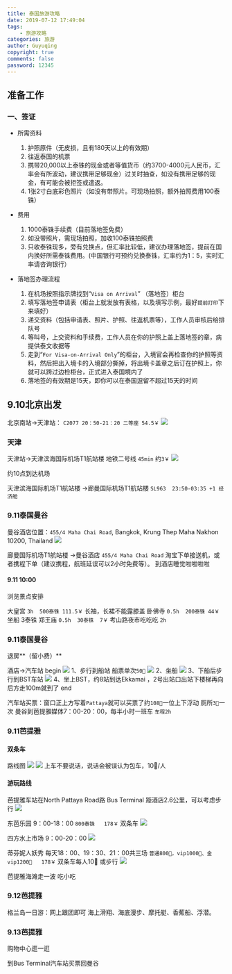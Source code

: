 ```yaml
---
title: 泰国旅游攻略
date: 2019-07-12 17:49:04
tags:
    - 旅游攻略
categories: 旅游
author: Guyuqing
copyright: true
comments: false
password: 12345
---
```

## 准备工作
### 一、签证
* 所需资料
    1. 护照原件（无皮损，且有180天以上的有效期）
    2. 往返泰国的机票
    3. 携带20,000以上泰铢的现金或者等值货币（约3700-4000元人民币，汇率会有所波动，建议携带足够现金）过关时抽查，如没有携带足够的现金，有可能会被拒签或遣返。
    4. 1张2寸白底彩色照片（如没有带照片。可现场拍照，额外拍照费用100泰铢）

* 费用
    1. 1000泰铢手续费（目前落地签免费）
    2. 如没带照片，需现场拍照，加收100泰铢拍照费
    3. 只收泰铢现多，旁有兑换点，但汇率比较低，建议办理落地签，提前在国内换好所需泰铢费用。(中国银行可预约兑换泰铢，汇率约为1：5，实时汇率请咨询银行）

* 落地签办理流程
    1. 在机场按照指示牌找到“`Visa on Arrival`” （落地签）柜台
    2. 填写落地签申请表（柜台上就发放有表格，以及填写示例，最好`提前打印`下来填好）
    3. 递交资料（包括申请表、照片、护照、往返机票等），工作人员审核后给排队号
    4. 等叫号，上交资料和手续费，工作人员在你的护照上盖上落地签的章，病提供泰文收据等
    5. 走到“`For Visa-on-Arrival Only`”的柜台，入境官会再检查你的护照等资料，然后把出入境卡的入境部分撕掉，将出境卡盖章之后订在护照上，你就可以跨过边检柜台，正式进入泰国境内了
    6. 落地签的有效期是15天，即你可以在泰国逗留不超过15天的时间

## 9.10北京出发


北京南站->天津站： `C2077 20：50-21：20 二等座 54.5￥`
![](Thailand-Raiders/1.png)
<!-- more -->
### 天津

天津站->天津滨海国际机场T1航站楼  地铁二号线 `45min` 约`3￥`
![](Thailand-Raiders/tianjin-airport.png)

约10点到达机场

天津滨海国际机场T1航站楼 ->廊曼国际机场T1航站楼
`SL963  23:50-03:35 +1 经济舱 `

### 9.11泰国曼谷

曼谷酒店位置：`455/4 Maha Chai Road`, Bangkok, Krung Thep Maha Nakhon 10200, Thailand
![](Thailand-Raiders/2.png)

廊曼国际机场T1航站楼 ->曼谷酒店 `455/4 Maha Chai Road`
淘宝下单接送机，或者携程下单（建议携程，航班延误可以2小时免费等）。
到酒店睡觉啦啦啦啦

#### 9.11 10:00
浏览景点安排

大皇宫   `3h  500泰铢 111.5￥` 长袖，长裙不能露膝盖
卧佛寺  `0.5h  200泰铢 44￥`
坐船 3泰铢
郑王庙  `0.5h  30泰铢  7￥`
考山路夜市吃吃吃 `2h` 

### 9.11泰国曼谷
退房**（留小费）**

酒店->汽车站
begin
![](Thailand-Raiders/3.png)
1、步行到船站 船票单次`50🐷`
![](Thailand-Raiders/4.png)
2、坐船
![](Thailand-Raiders/5.png)
3、下船后步行到BST车站
![](Thailand-Raiders/6.png)
4、坐上BST，约8站到达Ekkamai ，2号出站口出站下楼梯再向后方走100m就到了
end

汽车站买票：窗口正上方写着`Pattaya`就可以买票了约`108🐷`一位上下浮动 厕所`3🐷`一次
曼谷到芭提雅媒体7：00-20：00，每半小时一班车 `车程2h`

### 9.11芭提雅
#### 双条车
路线图
![](Thailand-Raiders/10.jpeg)
![](Thailand-Raiders/11.png)
上车不要说话，说话会被误认为包车，10🐷/人

#### 游玩路线

芭提雅车站在North Pattaya Road路 Bus Terminal
距酒店2.6公里，可以考虑步行
![](Thailand-Raiders/7.png)

东芭乐园 9：00-18：00 `800泰铢   178￥` 双条车
![](Thailand-Raiders/8.png)

四方水上市场 9：00-20：00
![](Thailand-Raiders/9.png)

蒂芬妮人妖秀  每天18：00、19：30、21：00共三场  `普通800🐷，vip1000🐷、金vip1200🐷   178￥` 双条车每人10🐷 或步行
![](Thailand-Raiders/Tiffany.png)

芭提雅海滩走一波 吃小吃

### 9.12芭提雅
格兰岛一日游：网上跟团即可
海上滑翔、海底漫步、摩托艇、香蕉船、浮潜。

### 9.13芭提雅
购物中心逛一逛

到Bus Terminal汽车站买票回曼谷
